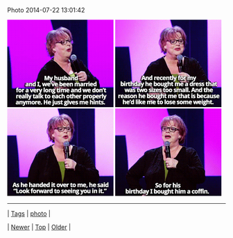 <!--
title: Photo 2014-07-22 13
date: 2020-06-28T15:27:00.354Z
tags: photo
-->


Photo 2014-07-22 13:01:42

![](92529522464-0.gif)
![](92529522464-1.gif)
![](92529522464-2.gif)
![](92529522464-3.gif)

<!--BOTTOM-POST-NAVIGATION-->
---

| [Tags](tags.md) | [photo](tag-photo.md) |

| [Newer](92524028569.md) | [Top](index.md) | [Older](92537855539.md) |
